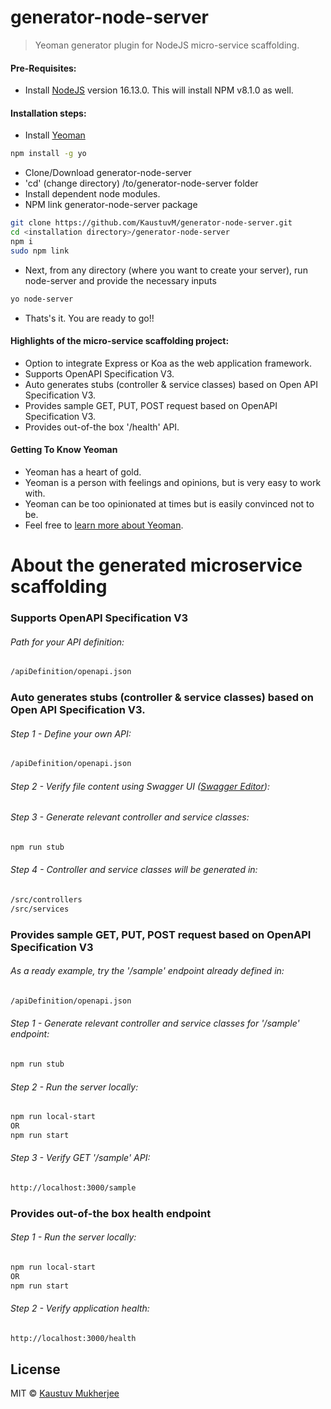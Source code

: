 # generator-node-server
> Yeoman generator plugin for NodeJS micro-service scaffolding.

#### Pre-Requisites:
- Install [NodeJS](https://nodejs.org/) version 16.13.0. This will install NPM v8.1.0 as well.

#### Installation steps:

- Install [Yeoman](http://yeoman.io)
```bash
npm install -g yo
```
- Clone/Download generator-node-server
- 'cd' (change directory) /to/generator-node-server folder
- Install dependent node modules.
-  NPM link generator-node-server package
```bash
git clone https://github.com/KaustuvM/generator-node-server.git
cd <installation directory>/generator-node-server
npm i
sudo npm link
```

- Next, from any directory (where you want to create your server), run node-server and provide the necessary inputs

```bash
yo node-server
```

- Thats's it. You are ready to go!!

#### Highlights of the micro-service scaffolding project:
- Option to integrate Express or Koa as the web application framework.
- Supports OpenAPI Specification V3.
- Auto generates stubs (controller & service classes) based on Open API Specification V3.
- Provides sample GET, PUT, POST request based on OpenAPI Specification V3.
- Provides out-of-the box '/health' API.

#### Getting To Know Yeoman

 * Yeoman has a heart of gold.
 * Yeoman is a person with feelings and opinions, but is very easy to work with.
 * Yeoman can be too opinionated at times but is easily convinced not to be.
 * Feel free to [learn more about Yeoman](http://yeoman.io/).
 
# About the generated microservice scaffolding

### Supports OpenAPI Specification V3
###### Path for your API definition:
```bash
/apiDefinition/openapi.json
```
### Auto generates stubs (controller & service classes) based on Open API Specification V3.
###### Step 1 - Define your own API:
```bash
/apiDefinition/openapi.json
```
###### Step 2 - Verify file content using Swagger UI ([Swagger Editor](https://editor.swagger.io/)):
###### Step 3 - Generate relevant controller and service classes:
```bash
npm run stub
```
###### Step 4 - Controller and service classes will be generated in:
```bash
/src/controllers
/src/services
```
### Provides sample GET, PUT, POST request based on OpenAPI Specification V3
###### As a ready example, try the '/sample' endpoint already defined in: 
```bash
/apiDefinition/openapi.json
```
###### Step 1 - Generate relevant controller and service classes for '/sample' endpoint:
```bash
npm run stub
```
###### Step 2 - Run the server locally:
```bash
npm run local-start
OR
npm run start
```
###### Step 3 - Verify GET '/sample' API:
```bash
http://localhost:3000/sample
```
### Provides out-of-the box health endpoint
###### Step 1 - Run the server locally:
```bash
npm run local-start
OR
npm run start
```
###### Step 2 - Verify application health:
```bash
http://localhost:3000/health
```
## License

MIT © [Kaustuv Mukherjee]()
